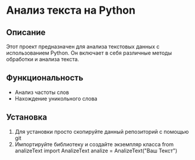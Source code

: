 # Анализ текста на Python

## Описание

Этот проект предназначен для анализа текстовых данных с использованием Python. Он включает в себя различные методы обработки и анализа текста.

## Функциональность

- Анализ частоты слов
- Нахождение уникольного слова

## Установка

1. Для установки просто скопируйте данный репозиторий с помощью git
2. Импортируйте библиотеку и создайте экземпляр класса
  from analizeText import AnalizeText
  analize = AnalizeText("Ваш Текст")
